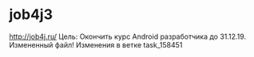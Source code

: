 # job4jЗ
http://job4j.ru/
Цель: Окончить курс Android разработчика до 31.12.19.
Измененный файл!
Изменения в ветке task_158451